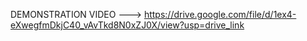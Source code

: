 DEMONSTRATION VIDEO ---> https://drive.google.com/file/d/1ex4-eXwegfmDkjC40_vAvTkd8N0xZJ0X/view?usp=drive_link
